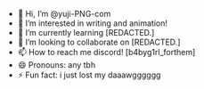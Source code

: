 - 👋 Hi, I’m @yuji-PNG-com
- 👀 I’m interested in writing and animation!
- 🌱 I’m currently learning [REDACTED.]
- 💞️ I’m looking to collaborate on [REDACTED.]
- 📫 How to reach me discord! [b4byg1rl_forthem]
- 😄 Pronouns: any tbh
- ⚡ Fun fact: i just lost my daaawgggggg

<!---
yuji-PNG-com/yuji-PNG-com is a ✨ special ✨ repository because its `README.md` (this file) appears on your GitHub profile.
You can click the Preview link to take a look at your changes.
--->
